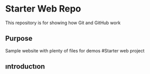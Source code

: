 # Starter Web Repo

This repository is for showing how Git and GitHub work

## Purpose

Sample website with plenty of files for demos
#Starter web project
## ıntroductıon
